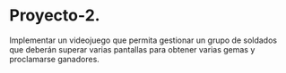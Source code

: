 # Proyecto-2.
Implementar un videojuego que permita gestionar un grupo de soldados que deberán superar varias pantallas para obtener varias gemas y proclamarse ganadores.
